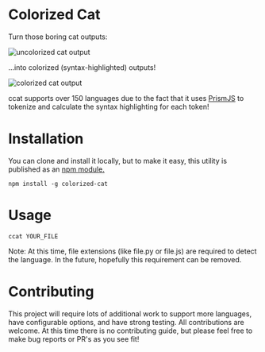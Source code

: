 # Colorized Cat
Turn those boring cat outputs:

![uncolorized cat output](https://i.imgur.com/KxVeSKd.png)

...into colorized (syntax-highlighted) outputs!

![colorized cat output](https://i.imgur.com/8OkhNlK.png)

ccat supports over 150 languages due to the fact that it uses [PrismJS](https://github.com/PrismJS/prism) to tokenize and calculate the syntax highlighting for each token!


# Installation
You can clone and install it locally, but to make it easy, this utility is published as an [npm module.](https://www.npmjs.com/package/colorized-cat)

`npm install -g colorized-cat`

# Usage
`ccat YOUR_FILE`

Note: At this time, file extensions (like file.py or file.js) are required to detect the language. In the future, hopefully this requirement can be removed.

# Contributing 

This project will require lots of additional work to support more languages, have configurable options, and have strong testing. All contributions are welcome. At this time there is no contributing guide, but please feel free to make bug reports or PR's as you see fit!

